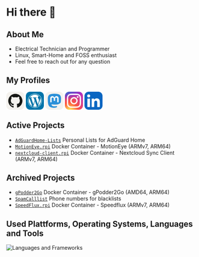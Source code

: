 # Hi there 👋

## About Me
 - Electrical Technician and Programmer
 - Linux, Smart-Home and FOSS enthusiast
 - Feel free to reach out for any question

## My Profiles
<p align="left">
<a href="https://github.com/dontobi" target="blank"><img align="center" src="./icons/Github-Light.webp" alt="My Profile on GitHub" height="48" width="48" /></a>
<a href="https://myHome.zone" target="blank"><img align="center" src="./icons/Wordpress.webp" alt="My Wordpress Blog" height="48" width="48" /></a>
<a rel="me" href="https://mastodon.social/@dontobi" target="blank"><img align="center" src="./icons/Mastodon-Light.webp" alt="My Profile on Mastodon" height="48" width="48" /></a>
<a href="https://www.instagram.com/tobias.schug/" target="blank"><img align="center" src="./icons/Instagram.webp" alt="My Profile on Instagram" height="48" width="48" /></a>
<a href="https://www.linkedin.com/in/tobias-s-93b23b1b2/" target="blank"><img align="center" src="./icons/LinkedIn.webp" alt="My Profile on LinkedIn" height="48" width="48" /></a>
</p>

## Active Projects
 - [`AdGuardHome-Lists`](https://github.com/dontobi/AdGuardHome-Lists) Personal Lists for AdGuard Home
 - [`MotionEye.rpi`](https://github.com/dontobi/MotionEye.rpi) Docker Container - MotionEye (ARMv7, ARM64)
 - [`nextcloud-client.rpi`](https://github.com/dontobi/nextcloud-client.rpi) Docker Container - Nextcloud Sync Client (ARMv7, ARM64)

## Archived Projects
- [`gPodder2Go`](https://github.com/dontobi/gpodder2go) Docker Container - gPodder2Go (AMD64, ARM64)
- [`SpamCalllist`](https://github.com/dontobi/SpamCalllist) Phone numbers for blacklists
- [`SpeedFlux.rpi`](https://github.com/dontobi/SpeedFlux.rpi) Docker Container - Speedflux (ARMv7, ARM64)


## Used Plattforms, Operating Systems, Languages and Tools
![Languages and Frameworks](https://skillicons.dev/icons?i=raspberrypi,linux,debian,vscode,cloudflare,docker,github,githubactions,bash,js,py,cpp&perline=6&theme=dark)

